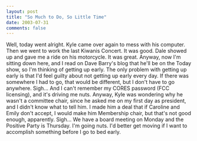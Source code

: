 ```yaml
---
layout: post
title: "So Much to Do, So Little Time"
date: 2003-07-31
comments: false
---
```

Well, today went alright. Kyle came over again to mess with his computer. Then
we went to work the last Kiwanis Concert. It was good. Dale showed up and gave
me a ride on his motorcycle. It was great. Anyway, now I'm sitting down here,
and I read on Dave Barry's blog that he'll be on the Today show, so I'm
thinking of getting up early. The only problem with getting up early is that
I'd feel guilty about not getting up early every day. If there was somewhere I
had to go, that would be different, but I don't have to go anywhere. Sigh...
And I can't remember my CORES password (FCC licensing), and it's driving me
nuts. Anyway, Kyle was wondering why he wasn't a committee chair, since he
asked me on my first day as president, and I didn't know what to tell him. I
made him a deal that if Caroline and Emily don't accept, I would make him
Membership chair, but that's not good enough, apparently. Sigh... We have a
board meeting on Monday and the Positive Party is Thursday. I'm going nuts.
I'd better get moving if I want to accomplish something before I go to bed
early.
